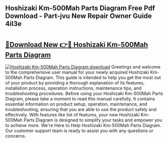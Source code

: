 ## Hoshizaki Km-500Mah Parts Diagram Free Pdf Download - Part-jvu New Repair Owner Guide 4iI3e

# <h2><a href="http://dfo19k.blite.top/?on=Hoshizaki+Km-500Mah+Parts+Diagram">🔗Download New 👉🔴 Hoshizaki Km-500Mah Parts Diagram</a></h2>

[![Hoshizaki Km-500Mah Parts Diagram download](https://i.imgur.com/lujVjoI.png)](http://dfo19k.blite.top/?on=Hoshizaki+Km-500Mah+Parts+Diagram)
Greetings and welcome to the comprehensive user manual for your newly acquired Hoshizaki Km-500Mah Parts Diagram. This guide is intended to help you get the most out of your product by providing a thorough explanation of its features, installation process, operation instructions, maintenance tips, and troubleshooting procedures. Before using your Hoshizaki Km-500Mah Parts Diagram, please take a moment to read this manual carefully. It contains essential information on product setup, operation, maintenance, and troubleshooting, ensuring that you are able to use the product safely and effectively. With features like list of features, your new Hoshizaki Km-500Mah Parts Diagram is designed to simplify your tasks and empower you to achieve more. We're Here to Help Hoshizaki Km-500Mah Parts Diagram. Our customer support team is ready to assist you with any questions or concerns.
